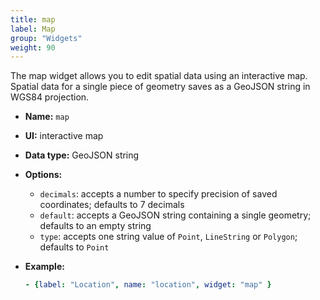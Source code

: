 ```yaml
---
title: map
label: Map
group: "Widgets"
weight: 90
---
```


The map widget allows you to edit spatial data using an interactive map. Spatial data for a single piece of geometry saves as a GeoJSON string in WGS84 projection.

* **Name:** `map`
* **UI:** interactive map
* **Data type:** GeoJSON string
* **Options:**

  * `decimals`: accepts a number to specify precision of saved coordinates; defaults to 7 decimals
  * `default`: accepts a GeoJSON string containing a single geometry; defaults to an empty string
  * `type`: accepts one string value of `Point`, `LineString` or `Polygon`; defaults to `Point`
* **Example:**

  ```yaml
  - {label: "Location", name: "location", widget: "map" }
  ```
